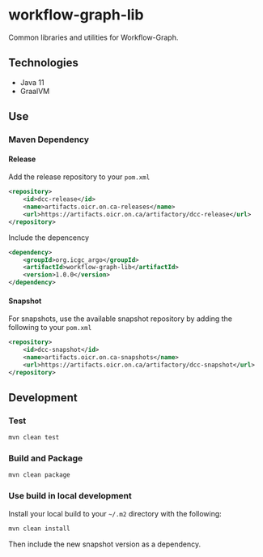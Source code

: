 # workflow-graph-lib
Common libraries and utilities for Workflow-Graph.

## Technologies
 - Java 11
 - GraalVM

## Use

### Maven Dependency

#### Release

Add the release repository to your `pom.xml`
```xml
<repository>
    <id>dcc-release</id>
    <name>artifacts.oicr.on.ca-releases</name>
    <url>https://artifacts.oicr.on.ca/artifactory/dcc-release</url>
</repository>
```

Include the depencency
```xml
<dependency>
    <groupId>org.icgc_argo</groupId>
    <artifactId>workflow-graph-lib</artifactId>
    <version>1.0.0</version>
</dependency>
```

#### Snapshot
For snapshots, use the available snapshot repository by adding the following to your `pom.xml`
```xml
<repository>
    <id>dcc-snapshot</id>
    <name>artifacts.oicr.on.ca-snapshots</name>
    <url>https://artifacts.oicr.on.ca/artifactory/dcc-snapshot</url>
</repository>
```

## Development

### Test

```bash
mvn clean test
```

### Build and Package

```bash
mvn clean package
```

### Use build in local development
Install your local build to your `~/.m2` directory with the following:

```bash
mvn clean install
```

Then include the new snapshot version as a dependency. 
